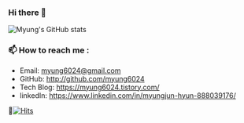 ### Hi there 👋

![Myung's GitHub stats](https://github-readme-stats.vercel.app/api?username=myung6024&show_icons=true&theme=radical)

### 📫 How to reach me :
- Email: myung6024@gmail.com
- GitHub: http://github.com/myung6024
- Tech Blog: https://myung6024.tistory.com/
- linkedIn: https://www.linkedin.com/in/myungjun-hyun-888039176/

🌱[![Hits](https://hits.seeyoufarm.com/api/count/incr/badge.svg?url=https%3A%2F%2Fgithub.com%2Fmyung6024%2Fhit-counter&count_bg=%234DB200&title_bg=%23555555&icon=&icon_color=%23E7E7E7&title=hits&edge_flat=false)](https://hits.seeyoufarm.com)
<!--
**myung6024/myung6024** is a ✨ _special_ ✨ repository because its `README.md` (this file) appears on your GitHub profile.

Here are some ideas to get you started:

- 🔭 I’m currently working on ...
- 🌱 I’m currently learning ...
- 👯 I’m looking to collaborate on ...
- 🤔 I’m looking for help with ...
- 💬 Ask me about ...
- 📫 How to reach me: ...
- 😄 Pronouns: ...
- ⚡ Fun fact: ...
-->
